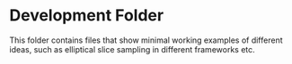 # Development Folder
This folder contains files that show minimal working examples of different ideas, such as elliptical slice sampling in different frameworks etc.

